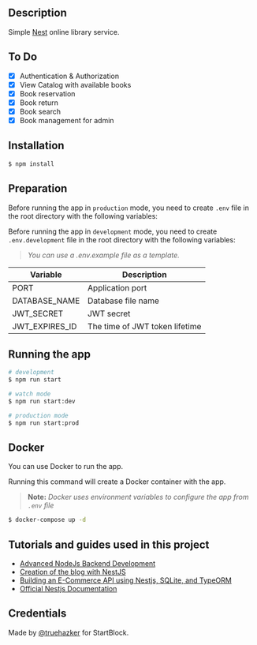 ## Description

Simple [Nest](https://github.com/nestjs/nest) online library service.

## To Do

- [x] Authentication & Authorization
- [x] View Catalog with available books
- [x] Book reservation
- [x] Book return
- [x] Book search
- [x] Book management for admin

## Installation

```bash
$ npm install
```

## Preparation

Before running the app in `production` mode, you need to create `.env` file in the root directory with the following variables:

Before running the app in `development` mode, you need to create `.env.development` file in the root directory with the following variables:

> _You can use a .env.example file as a template._

| Variable       | Description                    |
|----------------|--------------------------------|
| PORT           | Application port               |
| DATABASE_NAME  | Database file name             |
| JWT_SECRET     | JWT secret                     |
| JWT_EXPIRES_ID | The time of JWT token lifetime |


## Running the app

```bash
# development
$ npm run start

# watch mode
$ npm run start:dev

# production mode
$ npm run start:prod
```

## Docker

You can use Docker to run the app.

Running this command will create a Docker container with the app.

> **Note:** _Docker uses environment variables to configure the app from `.env` file_

```bash
$ docker-compose up -d
```

## Tutorials and guides used in this project
- [Advanced NodeJs Backend Development](https://www.youtube.com/watch?v=dDeWWQWMM-Y)
- [Creation of the blog with NestJS](https://www.youtube.com/watch?v=a5g23Fsy6rg&t=189s)
- [Building an E-Commerce API using Nestjs, SQLite, and TypeORM](https://arctype.com/blog/sqlite-nestjs-tutorial)
- [Official Nestjs Documentation](https://docs.nestjs.com)

## Credentials

Made by [@truehazker](https://github.com/truehazker) for StartBlock.
